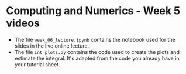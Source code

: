 # Computing and Numerics - Week 5 videos

- The file `week_06_lecture.ipynb` contains the notebook used for the slides in the live online lecture.
- The file `int_plots.py` contains the code used to create the plots and estimate the integral. It's adapted from the code you already have in your tutorial sheet.

